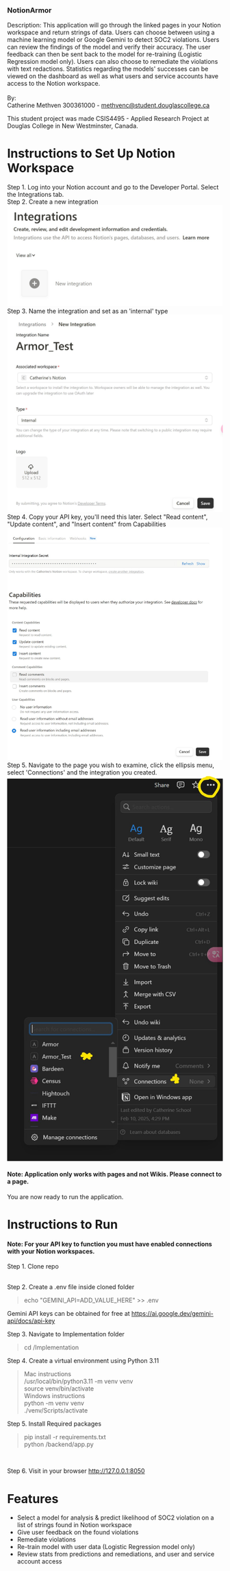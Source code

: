 

### NotionArmor
Description: This application will go through the linked pages in your Notion workspace and return strings of data. Users can choose between using 
a machine learning model or Google Gemini to detect SOC2 violations. 
Users can review the findings of the model and verify their accuracy. The user feedback can then
be sent back to the model for re-training (Logistic Regression model only). Users can also choose to remediate the violations with text redactions.
Statistics regarding the models' successes can be viewed on the dashboard as well as what users and service accounts have access to the Notion
workspace.
<br> <br>
By: <br>
Catherine Methven 300361000 - methvenc@student.douglascollege.ca <br>

This student project was made CSIS4495 - Applied Research Project at Douglas College in New Westminster, Canada.

# Instructions to Set Up Notion Workspace
Step 1. Log into your Notion account and go to the Developer Portal. Select the Integrations tab. <br>
Step 2. Create a new integration <br>
![Create a new integration on the Integrations page of settings ](/Misc/Screenshots/notion_integrations.jpg)
Step 3. Name the integration and set as an 'internal' type
![Give a name and Internal type to the integration](/Misc/Screenshots/save_internal_integration.jpg)
Step 4. Copy your API key, you'll need this later. Select "Read content", "Update content", and "Insert content" from Capabilities
![Here is your API key, copy this, and select only "Read content"](/Misc/Screenshots/api_settings.jpg)
Step 5. Navigate to the page you wish to examine, click the ellipsis menu, select 'Connections' and the integration you created.
![Enable integration on pages you wish to scan](/Misc/Screenshots/page_integration.jpg)
<br>
#### Note: Application only works with pages and not Wikis. Please connect to a page. 
You are now ready to run the application.

# Instructions to Run
#### Note: For your API key to function you must have enabled connections with your Notion workspaces.

Step 1. Clone repo 

<br>
Step 2. Create a .env file inside cloned folder <br>

> echo "GEMINI_API=ADD_VALUE_HERE" >> .env

Gemini API keys can be obtained for free at https://ai.google.dev/gemini-api/docs/api-key <br>

Step 3. Navigate to Implementation folder


>cd /Implementation <br>


Step 4. Create a virtual environment using Python 3.11<br>


> Mac instructions<br>
>/usr/local/bin/python3.11 -m venv venv <br>
source venv/bin/activate <br>
> Windows instructions <br>
> python -m venv venv <br>
> ./venv/Scripts/activate <br>

 

Step 5. Install Required packages <br>


> pip install -r requirements.txt <br>
python /backend/app.py 

<br>

Step 6. Visit in your browser http://127.0.0.1:8050

# Features
- Select a model for analysis & predict likelihood of SOC2 violation on a list of strings found in Notion workspace
- Give user feedback on the found violations
- Remediate violations
- Re-train model with user data (Logistic Regression model only)
- Review stats from predictions and remediations, and user and service account access
